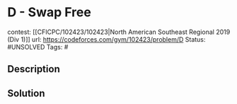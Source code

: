 # D - Swap Free

contest: [[CFICPC/102423/102423|North American Southeast Regional 2019 (Div 1)]]
url: https://codeforces.com/gym/102423/problem/D
Status: #UNSOLVED
Tags: #

## Description

## Solution

